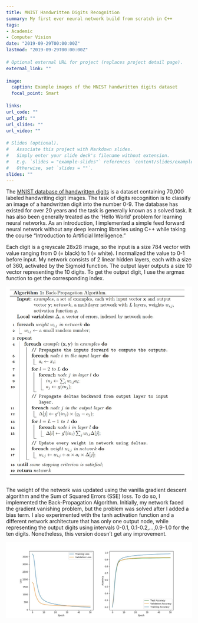 ```yaml
---
title: MNIST Handwritten Digits Recognition
summary: My first ever neural network build from scratch in C++
tags:
- Academic
- Computer Vision
date: "2019-09-29T00:00:00Z"
lastmod: "2019-09-29T00:00:00Z"

# Optional external URL for project (replaces project detail page).
external_link: ""

image:
  caption: Example images of the MNIST handwritten digits dataset
  focal_point: Smart

links:
url_code: ""
url_pdf: ""
url_slides: ""
url_video: ""

# Slides (optional).
#   Associate this project with Markdown slides.
#   Simply enter your slide deck's filename without extension.
#   E.g. `slides = "example-slides"` references `content/slides/example-slides.md`.
#   Otherwise, set `slides = ""`.
slides: ""
---
```


The [MNIST database of handwritten digits](http://yann.lecun.com/exdb/mnist/) is a dataset containing 70,000 labeled handwriting digit images. The task of digits recognition is to classify an image of a handwritten digit into the number 0-9. The database has existed for over 20 years and the task is generally known as a solved task. It has also been generally treated as the ‘Hello World’ problem for learning neural networks. As an introduction, I implemented a simple feed forward neural network without any deep learning libraries using C++ while taking the course “Introduction to Artificial Intelligence.”

Each digit is a greyscale 28x28 image, so the input is a size 784 vector with value ranging from 0 (= black) to 1 (= white). I normalized the value to 0-1 before input. My network consists of 2 linear hidden layers, each with a size of 360, activated by the Sigmoid function. The output layer outputs a size 10 vector representing the 10 digits. To get the output digit, I use the argmax function to get the corresponding index. 

![Back Propagation](backprop.jpg "Pseudocode of the back propagation algorithm. I immplemented this in C++")

The weight of the network was updated using the vanilla gradient descent algorithm and the Sum of Squared Errors (SSE) loss. To do so, I implemented the Back-Propagation Algorithm. Initially, my network faced the gradient vanishing problem, but the problem was solved after I added a bias term. I also experimented with the tanh activation function and a different network architecture that has only one output node, while representing the output digits using intervals 0-0.1, 0.1-0.2,...,0.9-1.0 for the ten digits. Nonetheless, this version doesn’t get any improvement. 

![Training Graph](train.jpg "The training curve of my first ever neural network. I was able to achieve accuracy higher than 0.9 for the test dataset.")